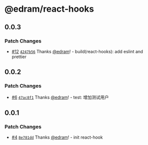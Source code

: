 # @edram/react-hooks

## 0.0.3

### Patch Changes

- [#12](https://github.com/edram/packages/pull/12) [`4247b56`](https://github.com/edram/packages/commit/4247b569e6fdeab178bd2d14f35a978ba121681a) Thanks [@edram](https://github.com/edram)! - build(react-hooks): add eslint and prettier

## 0.0.2

### Patch Changes

- [#6](https://github.com/edram/packages/pull/6) [`47ac8f1`](https://github.com/edram/packages/commit/47ac8f17159c38c6d1663d8a6510b7ab51dd4f49) Thanks [@edram](https://github.com/edram)! - test: 增加测试用户

## 0.0.1

### Patch Changes

- [#4](https://github.com/edram/packages/pull/4) [`8e781dd`](https://github.com/edram/packages/commit/8e781dd01b3c6bf29620a65a52a104855d8b0f0d) Thanks [@edram](https://github.com/edram)! - init react-hook
